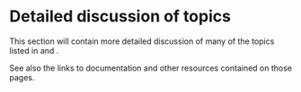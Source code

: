 # Detailed discussion of topics

This section will contain more detailed discussion of many of the topics listed
in [](intro_setrun) and [](intro_postproc).

See also the links to documentation and other resources contained on those
pages.
